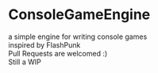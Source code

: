 # ConsoleGameEngine 
a simple engine for writing console games <br />
inspired by FlashPunk <br />
Pull Requests are welcomed :) <br />
Still a WIP
